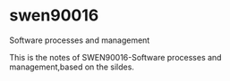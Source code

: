 # swen90016
Software processes and management

This is the notes of SWEN90016-Software processes and management,based on the sildes.
